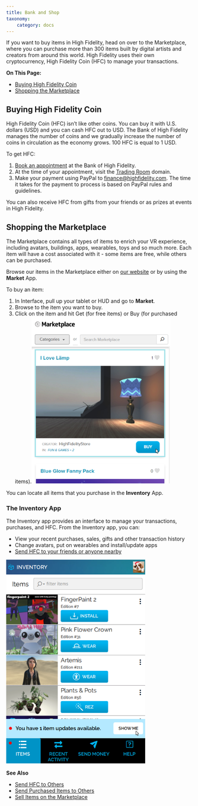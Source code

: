 ```yaml
---
title: Bank and Shop
taxonomy:
    category: docs 
---
```


If you want to buy items in High Fidelity, head on over to the Marketplace, where you can purchase more than 300 items built by digital artists and creators from around this world. High Fidelity uses their own cryptocurrency, High Fidelity Coin (HFC) to manage your transactions. 

**On This Page:**
* [Buying High Fidelity Coin](#buying-high-fidelity-coin)
* [Shopping the Marketplace](#shopping-the-marketplace)

## Buying High Fidelity Coin

High Fidelity Coin (HFC) isn’t like other coins. You can buy it with U.S. dollars (USD) and you can cash HFC out to USD. The Bank of High Fidelity manages the number of coins and we gradually increase the number of coins in circulation as the economy grows. 100 HFC is equal to 1 USD.

To get HFC: 
1. [Book an appointment](https://calendly.com/highfidelity) at the Bank of High Fidelity.
2. At the time of your appointment, visit the [Trading Room](https://hifi.place/TradingRoom) domain.
3. Make your payment using PayPal to <finance@highfidelity.com>. The time it takes for the payment to process is based on PayPal rules and guidelines.

You can also receive HFC from gifts from your friends or as prizes at events in High Fidelity.

## Shopping the Marketplace

The Marketplace contains all types of items to enrich your VR experience, including avatars, buildings, apps, wearables, toys and so much more. Each item will have a cost associated with it - some items are free, while others can be purchased. 

Browse our items in the Marketplace either on [our website](https://highfidelity.com/marketplace) or by using the **Market** App. 

To buy an item: 
1. In Interface, pull up your tablet or HUD and go to **Market**.
2. Browse to the item you want to buy.
3. Click on the item and hit Get (for free items) or Buy (for purchased items).![](buy-item.png)

You can locate all items that you purchase in the **Inventory** App. 

### The Inventory App

The Inventory app provides an interface to manage your transactions, purchases, and HFC. From the Inventory app, you can: 

* View your recent purchases, sales, gifts and other transaction history
* Change avatars, put on wearables and install/update apps
* [Send HFC to your friends or anyone nearby](../socialize#send-hfc-to-others)

![](inventory-app.png)

**See Also**
+ [Send HFC to Others](../socialize#send-hfc-to-others)
+ [Send Purchased Items to Others](../socialize#send-purchased-items-to-others)
+ [Sell Items on the Marketplace](../../sell)